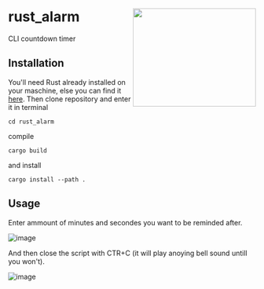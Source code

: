 # rust_alarm <img align="right" width="250" height="200" src="https://user-images.githubusercontent.com/93217666/193429686-968659a8-84d0-4598-8625-849e69b6b96e.png">

CLI countdown timer

## Installation

You'll need Rust already installed on your maschine, else you can find it [here](https://www.rust-lang.org/tools/install).
Then clone repository and enter it in terminal

`cd rust_alarm`

compile

`cargo build`

and install

`cargo install --path .`

## Usage

Enter ammount of minutes and secondes you want to be reminded after.

![image](https://user-images.githubusercontent.com/93217666/192119815-518d006f-dbcd-4cbe-8093-5093fc79ed4f.png)

And then close the script with CTR+C (it will play anoying bell sound untill you won't).

![image](https://user-images.githubusercontent.com/93217666/192119817-d3c0eaa4-f9ac-45d0-90e2-54b4b93d442a.png)
